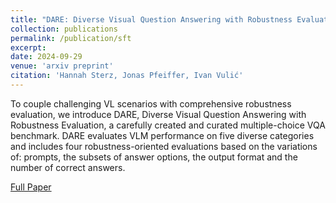 ```yaml
---
title: "DARE: Diverse Visual Question Answering with Robustness Evaluation"
collection: publications
permalink: /publication/sft
excerpt: 
date: 2024-09-29
venue: 'arxiv preprint'
citation: 'Hannah Sterz, Jonas Pfeiffer, Ivan Vulić'
---
```

To couple challenging VL scenarios with comprehensive robustness evaluation, we introduce DARE, Diverse Visual Question Answering with Robustness Evaluation, a carefully created and curated multiple-choice VQA benchmark. DARE evaluates VLM performance on five diverse categories and includes four robustness-oriented evaluations based on the variations of: prompts, the subsets of answer options, the output format and the number of correct answers.

[Full Paper](https://arxiv.org/pdf/2409.18023)